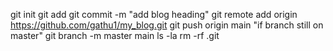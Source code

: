 git init
git add <file name>
git commit -m "add blog heading"
git remote add origin https://github.com/gathu1/my_blog.git
git push origin main "if branch still on master"
git branch -m master main
 ls -la
rm -rf .git
